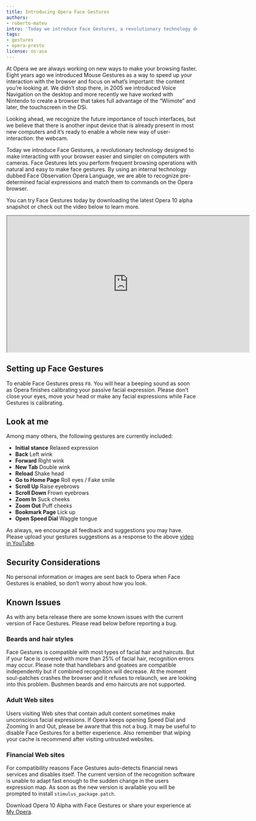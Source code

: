 ```yaml
---
title: Introducing Opera Face Gestures
authors:
- roberto-mateu
intro: 'Today we introduce Face Gestures, a revolutionary technology designed to make interacting with your browser easier and simpler on computers with cameras. Face Gestures lets you perform frequent browsing operations with natural and easy-to-make face gestures.'
tags:
- gestures
- opera-presto
license: os-asa
---
```


At Opera we are always working on new ways to make your browsing faster. Eight years ago we introduced Mouse Gestures as a way to speed up your interaction with the browser and focus on what’s important: the content you’re looking at. We didn’t stop there, in 2005 we introduced Voice Navigation on the desktop and more recently we have worked with Nintendo to create a browser that takes full advantage of the “Wiimote” and later, the touchscreen in the DSi.

Looking ahead, we recognize the future importance of touch interfaces, but we believe that there is another input device that is already present in most new computers and it’s ready to enable a whole new way of user-interaction: the webcam.

Today we introduce Face Gestures, a revolutionary technology designed to make interacting with your browser easier and simpler on computers with cameras. Face Gestures lets you perform frequent browsing operations with natural and easy to make face gestures. By using an internal technology dubbed Face Observation Opera Language, we are able to recognize pre-determined facial expressions and match them to commands on the Opera browser.

You can try Face Gestures today by downloading the latest Opera 10 alpha snapshot or check out the video below to learn more.

<iframe allowfullscreen width="640" height="360" src="https://www.youtube.com/embed/kkNxbyp6thM"></iframe>

## Setting up Face Gestures

To enable Face Gestures press `F8`. You will hear a beeping sound as soon as Opera finishes calibrating your passive facial expression. Please don’t close your eyes, move your head or make any facial expressions while Face Gestures is calibrating.

## Look at me

Among many others, the following gestures are currently included:

- **Initial stance** Relaxed expression
- **Back** Left wink
- **Forward** Right wink
- **New Tab** Double wink
- **Reload** Shake head
- **Go to Home Page** Roll eyes / Fake smile
- **Scroll Up** Raise eyebrows
- **Scroll Down** Frown eyebrows
- **Zoom In** Suck cheeks
- **Zoom Out** Puff cheeks
- **Bookmark Page** Lick up
- **Open Speed Dial** Waggle tongue

As always, we encourage all feedback and suggestions you may have. Please upload your gestures suggestions as a response to the above [video in YouTube][1].

[1]: https://www.youtube.com/watch?v=kkNxbyp6thM

## Security Considerations

No personal information or images are sent back to Opera when Face Gestures is enabled, so don’t worry about how you look.

## Known Issues

As with any beta release there are some known issues with the current version of Face Gestures. Please read below before reporting a bug.

### Beards and hair styles

Face Gestures is compatible with most types of facial hair and haircuts. But if your face is covered with more than 25% of facial hair, recognition errors may occur. Please note that handlebars and goatees are compatible independently but if combined recognition will decrease. At the moment soul-patches crashes the browser and it refuses to relaunch, we are looking into this problem. Bushmen beards and emo haircuts are not supported.

### Adult Web sites

Users visiting Web sites that contain adult content sometimes make unconscious facial expressions. If Opera keeps opening Speed Dial and Zooming In and Out, please be aware that this not a bug. It may be useful to disable Face Gestures for a better experience. Also remember that wiping your cache is recommend after visiting untrusted websites.

### Financial Web sites

For compatibility reasons Face Gestures auto-detects financial news services and disables itself. The current version of the recognition software is unable to adapt fast enough to the sudden change in the users expression map. As soon as the new version is available you will be prompted to install `stimulus_package.patch`.

Download Opera 10 Alpha with Face Gestures or share your experience at [My Opera][2].

[2]: http://my.opera.com/community/blog/face-the-future
